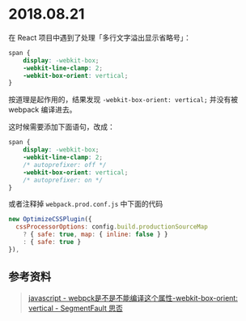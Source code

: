 # 2018.08.21

在 React 项目中遇到了处理「多行文字溢出显示省略号」：

```css
span {
	display: -webkit-box;
	-webkit-line-clamp: 2;
	-webkit-box-orient: vertical;
}
```

按道理是起作用的，结果发现 `-webkit-box-orient: vertical;` 并没有被 webpack 编译进去。

这时候需要添加下面语句，改成：

```css
span {
	display: -webkit-box;
	-webkit-line-clamp: 2;
	/* autoprefixer: off */
	-webkit-box-orient: vertical;
	/* autoprefixer: on */
}
```

或者注释掉 `webpack.prod.conf.js` 中下面的代码

```js
new OptimizeCSSPlugin({
  cssProcessorOptions: config.build.productionSourceMap
    ? { safe: true, map: { inline: false } }
    : { safe: true }
}),
```

## 参考资料

> [javascript - webpck是不是不能编译这个属性-webkit-box-orient: vertical - SegmentFault 思否](https://segmentfault.com/q/1010000009360389)